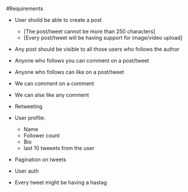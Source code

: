 #Requirements

- User shoild be able to create a post
   - [The post/tweet cannot be more than 250 characters]
   - [Every post/tweet will be having support for image/video upload]

- Any post should be visible to all those users who follows the author
- Anyone who follows you can comment on a post/tweet
- Anyone who follows can like on a post/tweet
- We can comment on a comment
- We can alse like any comment 
-  Retweeting 

- User profile:
   - Name
   - Follower count
   - Bio
   - last 10 tweeets from the user

- Pagination on tweets 
- User auth

- Every tweet might be having a hastag

  
